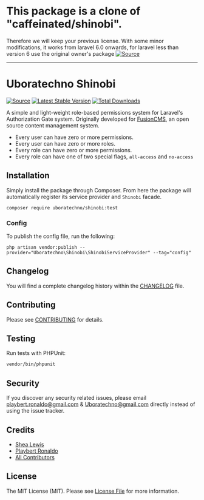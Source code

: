 # This package is a clone of "caffeinated/shinobi".

Therefore we will keep your previous license. With some minor modifications, it works from laravel 6.0 onwards, for laravel less than version 6 use the original owner's package [![Source](https://img.shields.io/badge/source-Caffeinated/shinobi-blue.svg?style=flat-square)](https://github.com/caffeinated/shinobi)

---

# Uboratechno Shinobi
[![Source](https://img.shields.io/badge/source-Uboratechno/shinobi-blue.svg?style=flat-square)](https://github.com/uboratechno/shinobi)
[![Latest Stable Version](https://poser.pugx.org/Uboratechno/shinobi/v/stable?format=flat-square)](https://packagist.org/packages/uboratechno/shinobi)
[![Total Downloads](https://img.shields.io/packagist/dt/Uboratechno/shinobi.svg?style=flat-square)](https://packagist.org/packages/uboratechno/shinobi)

A simple and light-weight role-based permissions system for Laravel's Authorization Gate system. Originally developed for [FusionCMS](https://github.com/fusioncms/fusioncms), an open source content management system.

- Every user can have zero or more permissions.
- Every user can have zero or more roles.
- Every role can have zero or more permissions.
- Every role can have one of two special flags, `all-access` and `no-access`

## Installation
Simply install the package through Composer. From here the package will automatically register its service provider and `Shinobi` facade.

```
composer require uboratechno/shinobi:test
```

### Config
To publish the config file, run the following:

```
php artisan vendor:publish --provider="Uboratechno\Shinobi\ShinobiServiceProvider" --tag="config"
```

## Changelog
You will find a complete changelog history within the [CHANGELOG](CHANGELOG.md) file.

## Contributing
Please see [CONTRIBUTING](CONTRIBUTING.md) for details.

## Testing
Run tests with PHPUnit:

```bash
vendor/bin/phpunit
```

## Security
If you discover any security related issues, please email playbert.ronaldo@gmail.com & Uboratechno@gmail.com directly instead of using the issue tracker.

## Credits
- [Shea Lewis](https://github.com/kaidesu)
- [Playbert Ronaldo](https://github.com/Playbert)
- [All Contributors](../../contributors)

## License
The MIT License (MIT). Please see [License File](LICENSE.md) for more information.
